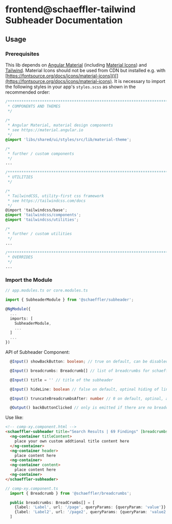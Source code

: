 # frontend@schaeffler-tailwind Subheader Documentation

## Usage

### Prerequisites

This lib depends on [Angular Material](https://material.angular.io) (including [Material Icons](https://fonts.google.com/icons)) and [Tailwind](https://tailwindcss.com/docs). Material Icons should not be used from CDN but installed e.g. with [https://fontsource.org/docs/icons/material-icons]()[](https://fontsource.org/docs/icons/material-icons). It is necessary to import the following styles in your app's `styles.scss` as shown in the recommended order:

``` scss
/***************************************************************************************************
 * COMPONENTS AND THEMES
 */
 
/*
 * Angular Material, material design components
 * see https://material.angular.io
 */
@import 'libs/shared/ui/styles/src/lib/material-theme';

/*
 * further / custom components
 */
...

/***************************************************************************************************
 * UTILITIES
 */

/*
 * TailwindCSS, utility-first css framework
 * see https://tailwindcss.com/docs
 */
@import 'tailwindcss/base';
@import 'tailwindcss/components';
@import 'tailwindcss/utilities';

/*
 * further / custom utilities
 */
...

/***************************************************************************************************
 * OVERRIDES
 */ 
...
```

### Import the Module

```typescript
// app.modules.ts or core.modules.ts

import { SubheaderModule } from '@schaeffler/subheader';

@NgModule({
  ...
  imports: [
    SubheaderModule,
    ...
  ]
  ...
})
```

API of Subheader Component:

```typescript
  @Input() showBackButton: boolean; // true on default, can be disabled if no back button is needed

  @Input() breadcrumbs: Breadcrumb[] // list of breadcrumbs for schaeffler-breadcrumbs. If this input is provided, the backButton automatically navigates to second to last breadcrumb 

  @Input() title = '' // title of the subheader

  @Input() hideLine: boolean // false on default, optinal hiding of line under the subheader

  @Input() truncateBreadcrumbsAfter: number // 0 on default, optinal, adds a truncation of the breadcrumbs items at a certain point, counted from the top, see breadcrumbs component

  @Output() backButtonClicked // only is emitted if there are no breadcrumbs as input or breadcrumb.length < 2
```

Use like:

```html
<!-- comp-xy.component.html -->
<schaeffler-subheader title="Search Results | 69 Findings" [breadcrumbs]="breadcrumbs">  
  <ng-container titleContent>
    place your own custom addtional title content here
  </ng-container>
  <ng-container header>
    place content here
  <ng-container>
  <ng-container content>
    place content here
  <ng-container>
</schaeffler-subheader>
```

```typescript
// comp-xy.component.ts
  import { Breadcrumb } from '@schaeffler/breadcrumbs';

  public breadcrumbs: BreadCrumbs[] = [
    {label: 'Label', url: '/page', queryParams: {queryParam: 'value'}}
    {label: 'Label2', url: '/page2', queryParams: {queryParam: 'value2'}}
  ]
```
